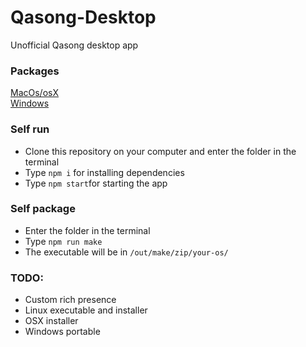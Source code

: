 # Qasong-Desktop
Unofficial Qasong desktop app

### Packages
[MacOs/osX](https://github.com/RoboticObsession/Qasong-Desktop/releases/download/v0.9/Qasong-OSX.zip)<br>
[Windows](https://github.com/RoboticObsession/Qasong-Desktop/releases/download/v0.9/Qasong-win32.zip)

### Self run
- Clone this repository on your computer and enter the folder in the terminal
- Type `npm i` for installing dependencies
- Type `npm start`for starting the app

### Self package
- Enter the folder in the terminal
- Type `npm run make`
- The executable will be in `/out/make/zip/your-os/`

### TODO:
- Custom rich presence
- Linux executable and installer
- OSX installer
- Windows portable
